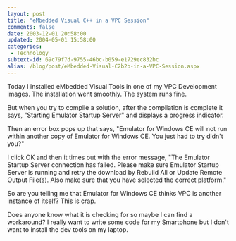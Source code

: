 ```yaml
---
layout: post
title: "eMbedded Visual C++ in a VPC Session"
comments: false
date: 2003-12-01 20:58:00
updated: 2004-05-01 15:58:00
categories:
 - Technology
subtext-id: 69c79f7d-9755-46bc-b059-e1729ec832bc
alias: /blog/post/eMbedded-Visual-C2b2b-in-a-VPC-Session.aspx
---
```



Today I installed eMbedded Visual Tools in one of my VPC Development images. The installation went smoothly. The system runs fine. 

But when you try to compile a solution, after the compilation is complete it says, "Starting Emulator Startup Server" and displays a progress indicator. 

Then an error box pops up that says, "Emulator for Windows CE will not run within another copy of Emulator for Windows CE. You just had to try didn't you?" 

I click OK and then it times out with the error message, "The Emulator Startup Server connection has failed. Please make sure Emulator Startup Server is running and retry the download by Rebuild All or Update Remote Output File(s). Also make sure that you have selected the correct platform." 

So are you telling me that Emulator for Windows CE thinks VPC is another instance of itself? This is crap. 

Does anyone know what it is checking for so maybe I can find a workaround? I really want to write some code for my Smartphone but I don't want to install the dev tools on my laptop. 
